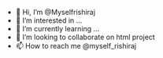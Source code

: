 - 👋 Hi, I’m @Myselfrishiraj
- 👀 I’m interested in ...
- 🌱 I’m currently learning ...
- 💞️ I’m looking to collaborate on html project
- 📫 How to reach me @myself_rishiraj

<!---
Myselfrishiraj/Myselfrishiraj is a ✨ special ✨ repository because its `README.md` (this file) appears on your GitHub profile.
You can click the Preview link to take a look at your changes.
--->
